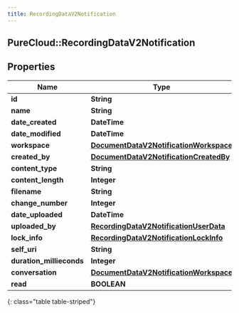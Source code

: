 ```yaml
---
title: RecordingDataV2Notification
---
```

## PureCloud::RecordingDataV2Notification

## Properties

|Name | Type | Description | Notes|
|------------ | ------------- | ------------- | -------------|
| **id** | **String** |  | [optional] |
| **name** | **String** |  | [optional] |
| **date_created** | **DateTime** |  | [optional] |
| **date_modified** | **DateTime** |  | [optional] |
| **workspace** | [**DocumentDataV2NotificationWorkspace**](DocumentDataV2NotificationWorkspace.html) |  | [optional] |
| **created_by** | [**DocumentDataV2NotificationCreatedBy**](DocumentDataV2NotificationCreatedBy.html) |  | [optional] |
| **content_type** | **String** |  | [optional] |
| **content_length** | **Integer** |  | [optional] |
| **filename** | **String** |  | [optional] |
| **change_number** | **Integer** |  | [optional] |
| **date_uploaded** | **DateTime** |  | [optional] |
| **uploaded_by** | [**RecordingDataV2NotificationUserData**](RecordingDataV2NotificationUserData.html) |  | [optional] |
| **lock_info** | [**RecordingDataV2NotificationLockInfo**](RecordingDataV2NotificationLockInfo.html) |  | [optional] |
| **self_uri** | **String** |  | [optional] |
| **duration_millieconds** | **Integer** |  | [optional] |
| **conversation** | [**DocumentDataV2NotificationWorkspace**](DocumentDataV2NotificationWorkspace.html) |  | [optional] |
| **read** | **BOOLEAN** |  | [optional] |
{: class="table table-striped"}


